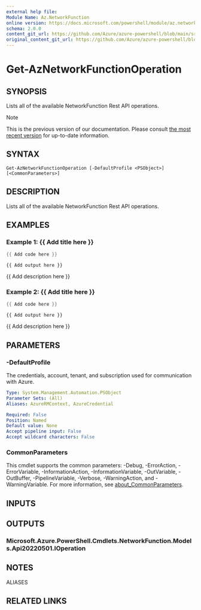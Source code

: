 ```yaml
---
external help file: 
Module Name: Az.NetworkFunction
online version: https://docs.microsoft.com/powershell/module/az.networkfunction/get-aznetworkfunctionoperation
schema: 2.0.0
content_git_url: https://github.com/Azure/azure-powershell/blob/main/src/NetworkFunction/help/Get-AzNetworkFunctionOperation.md
original_content_git_url: https://github.com/Azure/azure-powershell/blob/main/src/NetworkFunction/help/Get-AzNetworkFunctionOperation.md
---
```


# Get-AzNetworkFunctionOperation

## SYNOPSIS
Lists all of the available NetworkFunction Rest API operations.

> [!NOTE]
>This is the previous version of our documentation. Please consult [the most recent version](/powershell/module/az.networkfunction/get-aznetworkfunctionoperation) for up-to-date information.

## SYNTAX

```
Get-AzNetworkFunctionOperation [-DefaultProfile <PSObject>] [<CommonParameters>]
```

## DESCRIPTION
Lists all of the available NetworkFunction Rest API operations.

## EXAMPLES

### Example 1: {{ Add title here }}
```powershell
{{ Add code here }}
```

```output
{{ Add output here }}
```

{{ Add description here }}

### Example 2: {{ Add title here }}
```powershell
{{ Add code here }}
```

```output
{{ Add output here }}
```

{{ Add description here }}

## PARAMETERS

### -DefaultProfile
The credentials, account, tenant, and subscription used for communication with Azure.

```yaml
Type: System.Management.Automation.PSObject
Parameter Sets: (All)
Aliases: AzureRMContext, AzureCredential

Required: False
Position: Named
Default value: None
Accept pipeline input: False
Accept wildcard characters: False
```

### CommonParameters
This cmdlet supports the common parameters: -Debug, -ErrorAction, -ErrorVariable, -InformationAction, -InformationVariable, -OutVariable, -OutBuffer, -PipelineVariable, -Verbose, -WarningAction, and -WarningVariable. For more information, see [about_CommonParameters](http://go.microsoft.com/fwlink/?LinkID=113216).

## INPUTS

## OUTPUTS

### Microsoft.Azure.PowerShell.Cmdlets.NetworkFunction.Models.Api20220501.IOperation

## NOTES

ALIASES

## RELATED LINKS

